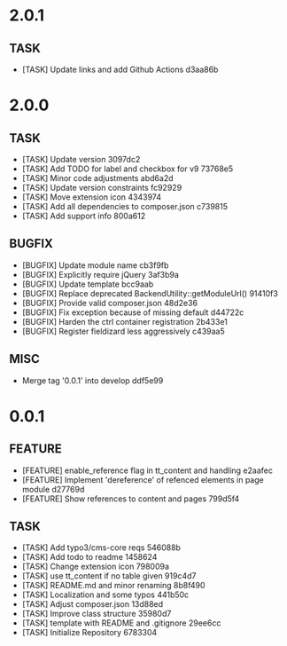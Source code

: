 # 2.0.1

## TASK
- [TASK] Update links and add Github Actions d3aa86b

# 2.0.0

## TASK
- [TASK] Update version 3097dc2
- [TASK] Add TODO for label and checkbox for v9 73768e5
- [TASK] Minor code adjustments abd6a2d
- [TASK] Update version constraints fc92929
- [TASK] Move extension icon 4343974
- [TASK] Add all dependencies to composer.json c739815
- [TASK] Add support info 800a612

## BUGFIX
- [BUGFIX] Update module name cb3f9fb
- [BUGFIX] Explicitly require jQuery 3af3b9a
- [BUGFIX] Update template bcc9aab
- [BUGFIX] Replace deprecated BackendUtility::getModuleUrl() 91410f3
- [BUGFIX] Provide valid composer.json 48d2e36
- [BUGFIX] Fix exception because of missing default d44722c
- [BUGFIX] Harden the ctrl container registration 2b433e1
- [BUGFIX] Register fieldizard less aggressively c439aa5

## MISC
- Merge tag '0.0.1' into develop ddf5e99

# 0.0.1

## FEATURE
- [FEATURE] enable_reference flag in tt_content and handling e2aafec
- [FEATURE] Implement 'dereference' of refenced elements in page module d27769d
- [FEATURE] Show references to content and pages 799d5f4

## TASK
- [TASK] Add typo3/cms-core reqs 546088b
- [TASK] Add todo to readme 1458624
- [TASK] Change extension icon 798009a
- [TASK] use tt_content if no table given 919c4d7
- [TASK] README.md and minor renaming 8b8f490
- [TASK] Localization and some typos 441b50c
- [TASK] Adjust composer.json 13d88ed
- [TASK] Improve class structure 35980d7
- [TASK] template with README and .gitignore 29ee6cc
- [TASK] Initialize Repository 6783304

